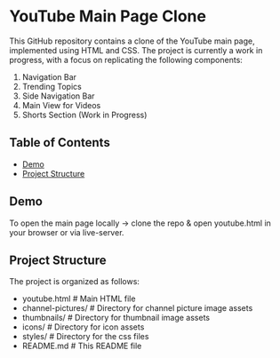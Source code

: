 # YouTube Main Page Clone

This GitHub repository contains a clone of the YouTube main page, implemented using HTML and CSS. The project is currently a work in progress, with a focus on replicating the following components:

1. Navigation Bar
2. Trending Topics
3. Side Navigation Bar
4. Main View for Videos
5. Shorts Section (Work in Progress)

## Table of Contents
- [Demo](#demo)
- [Project Structure](#project-structure)

## Demo

To open the main page locally -> clone the repo & open youtube.html in your browser or via live-server.

## Project Structure

The project is organized as follows:
- youtube.html # Main HTML file
- channel-pictures/ # Directory for channel picture image assets
- thumbnails/ # Directory for thumbnail image assets
- icons/ # Directory for icon assets
- styles/ # Directory for the css files
- README.md # This README file
